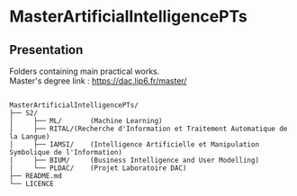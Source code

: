 # MasterArtificialIntelligencePTs

## Presentation

Folders containing main practical works.<br>
Master's degree link : https://dac.lip6.fr/master/

<pre><code>
MasterArtificialIntelligencePTs/
├── S2/
│     ├── ML/       (Machine Learning)
│     ├── RITAL/(Recherche d'Information et Traitement Automatique de la Langue) 
│     ├── IAMSI/    (Intelligence Artificielle et Manipulation Symbolique de l'Information)  
│     ├── BIUM/     (Business Intelligence and User Modelling)
|     └── PLDAC/    (Projet Laboratoire DAC)
├── README.md		          
└── LICENCE  
</pre></code>
